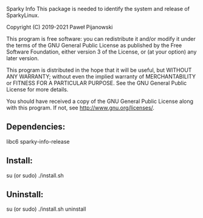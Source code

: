Sparky Info
This package is needed to identify the system and release of SparkyLinux.

Copyright (C) 2019-2021 Paweł Pijanowski

This program is free software: you can redistribute it and/or modify
it under the terms of the GNU General Public License as published by
the Free Software Foundation, either version 3 of the License, or
(at your option) any later version.

This program is distributed in the hope that it will be useful,
but WITHOUT ANY WARRANTY; without even the implied warranty of
MERCHANTABILITY or FITNESS FOR A PARTICULAR PURPOSE.  See the
GNU General Public License for more details.

You should have received a copy of the GNU General Public License
along with this program.  If not, see <http://www.gnu.org/licenses/>.

Dependencies:
-------------
libc6
sparky-info-release

Install:
-------------
su (or sudo) 
./install.sh

Uninstall:
-------------
su (or sudo)
./install.sh uninstall
